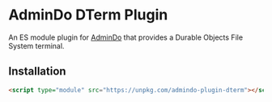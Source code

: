 # AdminDo DTerm Plugin

An ES module plugin for [AdminDo](../../README.md) that provides a Durable Objects File System terminal.

## Installation

```html
<script type="module" src="https://unpkg.com/admindo-plugin-dterm"></script>
```
